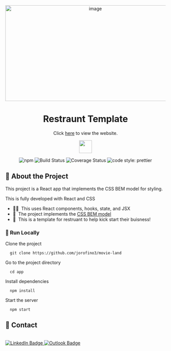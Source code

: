 
<div align="center">

  <img width="550" height="300" alt="image" src="https://user-images.githubusercontent.com/97992795/187261556-f5029cf3-2f89-4065-af2d-aba2043092bf.png">

  <h1>Restraunt Template</h1>

  
  
Click [here](https://jorofino3.github.io/restaurant-template/) to view the website.

<!-- Badges -->
<div>
  <img src="https://img.shields.io/badge/react%20-%2320232a.svg?&style=for-the-badge&logo=react&logoColor=%2361DAFB" width=auto height="40" />
</div>

  ![npm](https://img.shields.io/npm/v/immer.svg)
  ![Build Status](https://travis-ci.org/immerjs/immer.svg?branch=master)
  ![Coverage Status](https://coveralls.io/repos/github/mweststrate/immer/badge.svg?branch=master)
  ![code style: prettier](https://img.shields.io/badge/code_style-prettier-ff69b4.svg)


</div>


<!-- About the Project -->
## :star2: About the Project
  <p>
    This project is a React app that implements the CSS BEM model for styling. 
  </p>



This is fully developed with React and CSS

- 👨‍💻 &nbsp;This uses React components, hooks, state, and JSX
- :art: &nbsp;The project implements the [CSS BEM model](https://css-tricks.com/bem-101/) 
- 🌱 &nbsp;This is a template for restruant to help kick start their buisness! 


<!-- Run Locally -->
### :running: Run Locally

Clone the project

```
  git clone https://github.com/jorofino3/movie-land
```

Go to the project directory

```
  cd app
```

Install dependencies

```
  npm install
```

Start the server

```
  npm start
```

<!-- Contact -->
## :handshake: Contact
<div>
  </a> </br>
<a href="https://www.linkedin.com/in/joeyorofino/"><img src="https://img.shields.io/badge/LinkedIn-0A66C2.svg?style=for-the-badge&logo=LinkedIn&logoColor=white" alt="LinkedIn Badge">
  
<a href="mailto:jorofino3@gatech.edu">
  <img src="https://img.shields.io/badge/Microsoft%20Outlook-0078D4.svg?style=for-the-badge&logo=Microsoft-Outlook&logoColor=white" alt="Outlook Badge">
<a/>
    
  </div>
